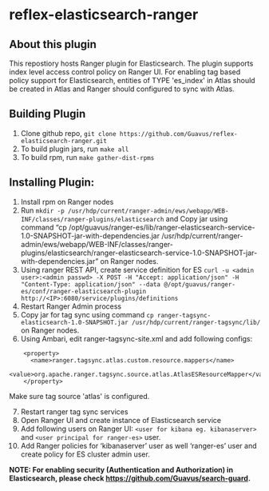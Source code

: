 # reflex-elasticsearch-ranger

## About this plugin
This repostiory hosts Ranger plugin for Elasticsearch. The plugin supports index level access control policy on Ranger UI. For enabling tag based policy support for Elasticsearch, entities of TYPE 'es_index' in Atlas should be created in Atlas and Ranger should configured to sync with Atlas.

## Building Plugin
1. Clone github repo, ``git clone https://github.com/Guavus/reflex-elasticsearch-ranger.git``
2. To build plugin jars, run ``make all``
3. To build rpm, run ``make gather-dist-rpms``

## Installing Plugin:
1. Install rpm on Ranger nodes
2. Run ``mkdir -p /usr/hdp/current/ranger-admin/ews/webapp/WEB-INF/classes/ranger-plugins/elasticsearch`` and Copy jar using command “cp /opt/guavus/ranger-es/lib/ranger-elasticsearch-service-1.0-SNAPSHOT-jar-with-dependencies.jar /usr/hdp/current/ranger-admin/ews/webapp/WEB-INF/classes/ranger-plugins/elasticsearch/ranger-elasticsearch-service-1.0-SNAPSHOT-jar-with-dependencies.jar” on Ranger nodes.
3. Using ranger REST API, create service definition for ES ``curl -u <admin user>:<admin passwd> -X POST -H "Accept: application/json" -H "Content-Type: application/json" --data @/opt/guavus/ranger-es/conf/ranger-elasticsearch-plugin http://<IP>:6080/service/plugins/definitions``
4. Restart Ranger Admin process
5. Copy jar for tag sync using command ``cp ranger-tagsync-elasticsearch-1.0-SNAPSHOT.jar /usr/hdp/current/ranger-tagsync/lib/`` on Ranger nodes.
6. Using Ambari, edit ranger-tagsync-site.xml and add following configs:
```
    <property>
      <name>ranger.tagsync.atlas.custom.resource.mappers</name>
      <value>org.apache.ranger.tagsync.source.atlas.AtlasESResourceMapper</value>
    </property>
```
Make sure tag source 'atlas' is configured.

7. Restart ranger tag sync services
8. Open Ranger UI and create instance of Elasticsearch service
9. Add following users on Ranger UI: ``<user for kibana eg. kibanaserver>`` and ``<user principal for ranger-es>`` user.
10. Add Ranger policies for ‘kibanaserver’ user as well ‘ranger-es’ user and create policy for ES cluster admin user.

**NOTE: For enabling security (Authentication and Authorization) in Elasticsearch, please check https://github.com/Guavus/search-guard.**
